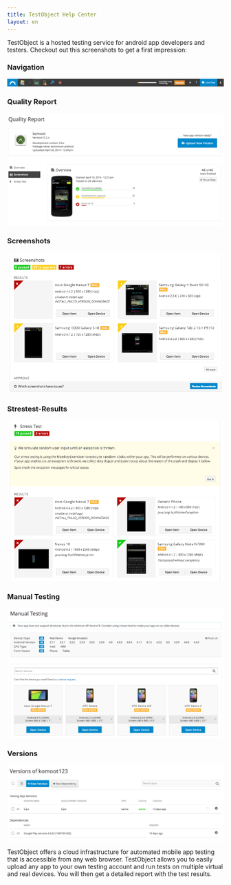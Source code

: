 ```yaml
---
title: TestObject Help Center
layout: en
---
```


TestObject is a hosted testing service for android app developers and testers. Checkout out this screenshots to get a first impression:

<h3>Navigation</h3>
<img class="center shadow" src="/img/first-impressions/navigation.png">

<h3>Quality Report</h3>
<img class="center shadow" src="/img/first-impressions/quality-report.png">

<h3>Screenshots</h3>
<img class="center shadow" src="/img/first-impressions/qa-report-screenshots.png">

<h3>Strestest-Results</h3>
<img class="center shadow" src="/img/first-impressions/qa-report-stresstest.png">

<h3>Manual Testing</h3>
<img class="center shadow" src="/img/first-impressions/manual-testing.png">

<h3>Versions</h3>
<img class="center shadow" src="/img/first-impressions/versions.png">

TestObject offers a cloud infrastructure for automated mobile app testing that is accessible from any web browser. TestObject allows you to easily upload any app to your own testing account and run tests on multiple virtual and real devices. You will then get a detailed report with the test results.
